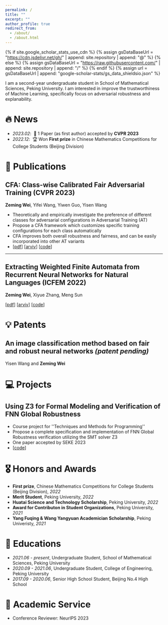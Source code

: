 ```yaml
---
permalink: /
title: ""
excerpt: ""
author_profile: true
redirect_from: 
  - /about/
  - /about.html
---
```


{% if site.google_scholar_stats_use_cdn %}
{% assign gsDataBaseUrl = "https://cdn.jsdelivr.net/gh/" | append: site.repository | append: "@" %}
{% else %}
{% assign gsDataBaseUrl = "https://raw.githubusercontent.com/" | append: site.repository | append: "/" %}
{% endif %}
{% assign url = gsDataBaseUrl | append: "google-scholar-stats/gs_data_shieldsio.json" %}

<span class='anchor' id='about-me'></span>

I am a second-year undergraduate student in School of Mathematical Sciences, Peking University.
I am interested in improve the trustworthiness of Machine Learning, specifically focus on adversarial robustness and explanability.

# 🔥 News
- *2023.02*: &nbsp;🎉 1 Paper (as first author) accepted by **CVPR 2023**
- *2022.12*: &nbsp;🏆 Won **First prize** in Chinese Mathematics Competitions for College Students (Beijing Division)

# 📝 Publications 

## CFA: Class-wise Calibrated Fair Adversarial Training (CVPR 2023)
**Zeming Wei**, Yifei Wang, Yiwen Guo, Yisen Wang
- Theoretically and empirically investigate the preference of different classes for adversarial configurations in Adversarial Training (AT)
- Propose a CFA framework which customizes specific training configurations for each class automatically
- CFA improves both overall robustness and fairness, and can be easily incorporated into other AT variants
- [[pdf](https://arxiv.org/pdf/2303.14460)] [[arviv](https://arxiv.org/abs/2303.14460)] [[code](https://github.com/PKU-ML/CFA)]

---
## Extracting Weighted Finite Automata from Recurrent Neural Networks for Natural Languages (ICFEM 2022)
**Zeming Wei**, Xiyue Zhang, Meng Sun

[[pdf](https://arxiv.org/pdf/2206.14621)] [[arviv](https://arxiv.org/abs/2206.14621)] [[code](https://github.com/weizeming/Extract_WFA_from_RNN_for_NL)]

# 💡 Patents
## An image classification method based on fair and robust neural networks *(patent pending)*
Yisen Wang and **Zeming Wei**

# 💻 Projects

## Using Z3 for Formal Modeling and Verification of FNN Global Robustness
- Course project for ''Techniques and Methods for Programming'' 
- Propose a complete specification and implementation of FNN Global Robustness verification utilizing the SMT solver Z3
- One paper accepted by SEKE 2023
- [[code](https://github.com/weizeming/Z3_for_Verification_of_FNN_Global_Robustness)]

# 🎖 Honors and Awards
- **First prize**, Chinese Mathematics Competitions for College Students (Beijing Division), *2022*
- **Merit Student**, Peking University, *2022*
- **Huatai Science and Technology Scholarship**, Peking University, *2022*
- **Award for Contributon in Student Organizations**, Peking University, *2021*
- **Yang Fuqing & Wang Yangyuan Academician Scholarship**, Peking Univeristy, *2021*

# 📖 Educations
- *2021.06 - present*, Undergraduate Student, School of Mathematical Sciences, Peking University
- *2020.09 - 2021.06*, Undergraduate Student, College of Engineering, Peking University
- *2017.09 - 2020.06*, Senior High School Student, Beijing No.4 High School

# 💼 Academic Service
- Conference Reviewer: NeurIPS 2023
